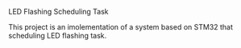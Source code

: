 LED Flashing Scheduling Task

This project is an imolementation of a system based on STM32 that scheduling LED flashing task.

